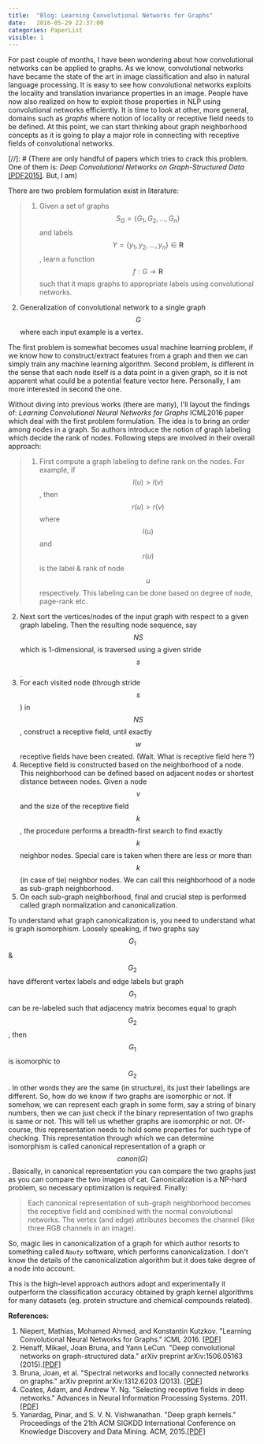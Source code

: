 ```yaml
---
title:  "Blog: Learning Convolutional Networks for Graphs"
date:   2016-05-29 22:37:00
categories: PaperList
visible: 1
---
```

For past couple of months, I have been wondering about how convolutional networks can be applied to  graphs. As we know, convolutional networks have became the state of the art in image classification and also in natural language processing. It is easy to see how convolutional networks  exploits the locality and translation invariance properties in an image. People have now also realized on how to exploit those properties in NLP using convolutional networks efficiently. It is time to look at other, more general, domains such as  *graphs* where notion of locality or receptive field needs to be defined. At this point, we can start thinking about graph neighborhood concepts as it is going to play a major role in connecting with receptive fields of convolutional networks.

[//]: # (There are only handful of papers which  tries to crack this problem. One of them is: *Deep Convolutional Networks on Graph-Structured Data* [[PDF2015]](http://arxiv.org/pdf/1506.05163v1.pdf). But, I am)


There are two problem formulation exist in literature:


>1. Given a set of graphs $$S_G=\{G_1,G_2,...,G_n\}$$ and labels $$Y=\{y_1,y_2,...,y_n\}\in \mathbf{R}$$, learn a function $$f:G\rightarrow\mathbf{R}$$ such that it maps graphs to appropriate labels using convolutional networks.
2. Generalization of convolutional network to a single graph $$G$$ where each input example is a vertex.

The first problem is somewhat becomes usual machine learning problem, if we know how to construct/extract features from a graph and then we can simply train any machine learning algorithm. Second problem, is different in the sense that each node itself is a data point in a given graph, so it is not apparent what could be a potential feature vector here. Personally, I am more interested in second the one.

Without diving into previous works (there are many), I'll layout the findings of:  *Learning Convolutional Neural Networks for Graphs* ICML2016 paper which deal with the first problem formulation. The idea is to bring an order among nodes in a graph. So authors introduce the notion of graph labeling which decide the rank of nodes. Following steps are involved in their overall approach:

>1. First compute a graph labeling to define rank on the nodes. For example, if $$l(u) > l(v)$$, then $$r(u)>r(v)$$ where $$l(u)$$ and $$r(u)$$ is the label & rank of node $$u$$ respectively. This labeling can be done based on degree of node, page-rank etc.
2. Next sort the vertices/nodes of the input graph with respect to a given graph labeling. Then the resulting node sequence, say $$NS$$ which is 1-dimensional, is traversed using a given stride $$s$$.
3. For each visited node (through stride $$s$$) in $$NS$$, construct a receptive field, until exactly $$w$$ receptive fields have been created. (Wait. What is receptive field here ?)
4. Receptive field is constructed based on the neighborhood of a node. This neighborhood can be defined based on adjacent nodes or shortest distance between nodes. Given   a node $$v$$ and the size of the receptive field $$k$$, the procedure performs a breadth-first search to find exactly $$k$$ neighbor nodes. Special care is taken when there are less  or more than $$k$$ (in case of tie) neighbor nodes. We can call this neighborhood of a node as sub-graph neighborhood.
5. On each sub-graph neighborhood, final and crucial step is performed called graph normalization and canonicalization.

To understand what graph canonicalization is, you need to understand what is graph isomorphism. Loosely speaking, if two graphs say $$G_1$$ & $$G_2$$ have different vertex labels and edge labels but graph $$G_1$$ can be re-labeled such that adjacency matrix becomes equal to graph $$G_2$$, then $$G_1$$ is isomorphic to $$G_2$$. In other words they are the same (in structure), its just their labellings are different. So, how do we know if two graphs are isomorphic or not. If somehow, we can represent each graph in some form, say a string of binary numbers, then we can just check if the binary representation of two graphs is same or not. This will tell us whether graphs are isomorphic or not. Of-course, this representation needs to hold some properties for such type of checking. This representation through which we can determine isomorphism is called canonical representation of a graph or $$canon(G)$$.  Basically, in canonical representation you can compare the two graphs just as you can compare the two images of cat. Canonicalization is a NP-hard problem, so necessary optimization is required.
Finally:

>Each canonical representation of sub-graph neighborhood  becomes the receptive field  and   combined with the normal convolutional networks. The vertex (and edge) attributes becomes the channel (like three RGB channels in an image).


So, magic lies in canonicalization of a graph for which author resorts to something called *`Nauty`* software, which performs canonicalization. I don't know the details of the canonicalization algorithm but it does take degree of a node into account.

This is the high-level approach authors adopt and experimentally it outperform the classification accuracy obtained by graph kernel algorithms for many datasets (eg. protein structure and chemical compounds related).

**References:**

1. Niepert, Mathias, Mohamed Ahmed, and Konstantin Kutzkov. "Learning Convolutional Neural Networks for Graphs." ICML 2016. [[PDF]](https://arxiv.org/pdf/1605.05273v2.pdf)
2. Henaff, Mikael, Joan Bruna, and Yann LeCun. "Deep convolutional networks on graph-structured data." arXiv preprint arXiv:1506.05163 (2015).[[PDF]](http://arxiv.org/pdf/1506.05163v1.pdf)
3. Bruna, Joan, et al. "Spectral networks and locally connected networks on graphs." arXiv preprint arXiv:1312.6203 (2013). [[PDF]](https://arxiv.org/pdf/1312.6203.pdf)
4. Coates, Adam, and Andrew Y. Ng. "Selecting receptive fields in deep networks." Advances in Neural Information Processing Systems. 2011. [[PDF]](http://robotics.stanford.edu/~ang/papers/nips11-SelectingReceptiveFields.pdf)
5. Yanardag, Pinar, and S. V. N. Vishwanathan. "Deep graph kernels." Proceedings of the 21th ACM SIGKDD International Conference on Knowledge Discovery and Data Mining. ACM, 2015.[[PDF]](http://web.ics.purdue.edu/~ypinar/kdd/deep_graph_kernels.pdf)
